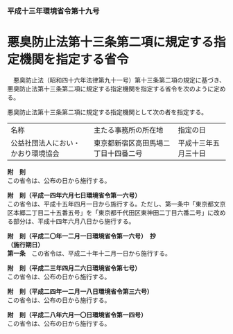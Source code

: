 ### 平成十三年環境省令第十九号  
# 悪臭防止法第十三条第二項に規定する指定機関を指定する省令  
　悪臭防止法（昭和四十六年法律第九十一号）第十三条第二項の規定に基づき、悪臭防止法第十三条第二項に規定する指定機関を指定する省令を次のように定める。  
  
悪臭防止法第十三条第二項に規定する指定機関として次の者を指定する。  

||||  
| --- | --- | --- |  
|名称|主たる事務所の所在地|指定の日|  
|公益社団法人におい・かおり環境協会|東京都新宿区高田馬場二丁目十四番二号|平成十三年五月三十日|  
  
  
**附　則**  
この省令は、公布の日から施行する。  
  
**附　則（平成一四年六月七日環境省令第一六号）**  
この省令は、平成十五年四月一日から施行する。ただし、第一条中「東京都文京区本郷二丁目二十五番五号」を「東京都千代田区東神田二丁目六番二号」に改める部分は、平成十四年六月八日から施行する。  
  
**附　則（平成二〇年一二月一日環境省令第一六号）　抄**  
**（施行期日）**  
**第一条**　この省令は、平成二十年十二月一日から施行する。  
  
**附　則（平成二三年四月二六日環境省令第七号）**  
この省令は、公布の日から施行する。  
  
**附　則（平成二四年一二月一八日環境省令第三六号）**  
この省令は、公布の日から施行する。  
  
**附　則（平成二八年六月一〇日環境省令第一四号）**  
この省令は、公布の日から施行する。  
  
